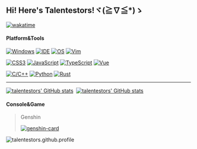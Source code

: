 ## Hi! Here's Talentestors!ヾ(≧∇≦*)ゝ

[![wakatime](https://wakatime.com/badge/user/018b66e8-e234-4be9-9887-627312a2cd1e.svg)](https://wakatime.com/@018b66e8-e234-4be9-9887-627312a2cd1e)

#### Platform&Tools

[![Windows](https://img.shields.io/badge/Windows-11-4e9eee?style=flat-square&logo=windows&logoColor=ffffff)](https://www.microsoft.com/windows/windows-11)
[![IDE](https://img.shields.io/badge/IDE-Visual%20Studio%20Code-blue?style=flat-square&logo=visual-studio-code&logoColor=ffffff)](https://code.visualstudio.com/)
[![OS](https://img.shields.io/badge/OS-Arch%20Linux-33aadd?style=flat-square&logo=arch-linux&logoColor=ffffff)](https://www.archlinux.org/)
[![Vim](https://img.shields.io/badge/Vim-Neovim-4C953F?style=flat-square&logo=Vim&logoColor=ffffff)](https://www.vim.org/)

[![CSS3](https://img.shields.io/badge/-CSS3-1572B6?style=flat-square&logo=css3&logoColor=white)](https://www.w3.org/Style/CSS/)
[![JavaScript](https://img.shields.io/badge/-JavaScript-f7e018?style=flat-square&logo=javascript&logoColor=white)](https://www.ecma-international.org/)
[![TypeScript](https://img.shields.io/badge/-TypeScript-007acc?style=flat-square&logo=typescript&logoColor=white)](https://www.typescriptlang.org/)
[![Vue](https://img.shields.io/badge/-Vue.js-4fc08d?style=flat-square&logo=vue.js&logoColor=ffffff)](https://vuejs.org/)

[![C/C++](https://img.shields.io/badge/-C/C++-00599C?style=flat-square&logo=cplusplus&logoColor=white)](https://cppreference.com/)
[![Python](https://img.shields.io/badge/-Python-FFDE57?style=flat-square&logo=Python&logoColor=white)](https://www.python.org/)
[![Rust](https://img.shields.io/badge/-Rust-005A9E?style=flat-square&logo=Rust&logoColor=white)](https://www.rust-lang.org/)

---

[![talentestors' GitHub stats](https://github-readme-status.stazxr.top/api?username=talentestors&show_icons=true&theme=radical)](https://github-readme-status.stazxr.top/api?username=talentestors&show_icons=true&theme=radical)&nbsp;
[![talentestors' GitHub stats](https://github-readme-status.stazxr.top/api/top-langs/?username=talentestors&show_icons=true&include_all_commits=true&theme=radical&layout=compact&hide=html)](https://github-readme-status.stazxr.top/api/top-langs/?username=talentestors&show_icons=true&include_all_commits=true&theme=radical&langs_count=10)

#### Console&Game

> Genshin
> 
> [![genshin-card](https://ys.himiku.com/rand/195834099.png)](https://www.miyoushe.com/ys/accountCenter/postList?id=195834099)

![talentestors.github.profile](https://count.getloli.com/get/@talentestors.github.profile?theme=rule34&darkmode=0)
